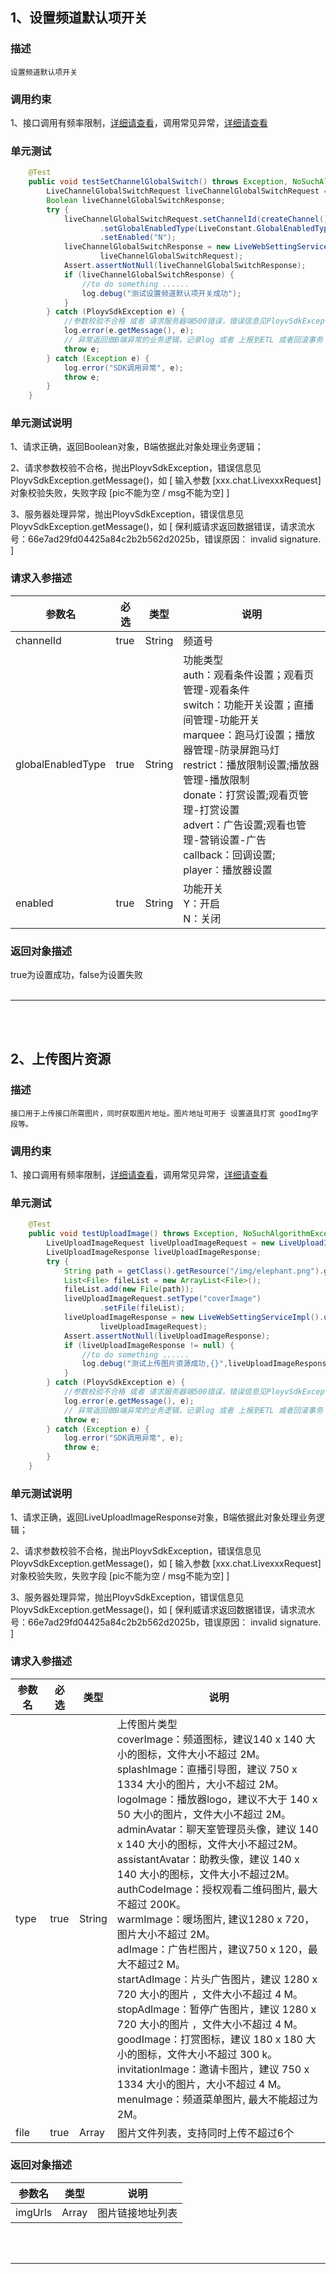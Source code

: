 ## 1、设置频道默认项开关
### 描述
```
设置频道默认项开关
```
### 调用约束
1、接口调用有频率限制，[详细请查看](/limit.md)，调用常见异常，[详细请查看](/exceptionDoc)
### 单元测试
```java
	@Test
	public void testSetChannelGlobalSwitch() throws Exception, NoSuchAlgorithmException {
        LiveChannelGlobalSwitchRequest liveChannelGlobalSwitchRequest = new LiveChannelGlobalSwitchRequest();
        Boolean liveChannelGlobalSwitchResponse;
        try {
            liveChannelGlobalSwitchRequest.setChannelId(createChannel())
                    .setGlobalEnabledType(LiveConstant.GlobalEnabledType.CALLBACK.getDesc())
                    .setEnabled("N");
            liveChannelGlobalSwitchResponse = new LiveWebSettingServiceImpl().setChannelGlobalSwitch(
                    liveChannelGlobalSwitchRequest);
            Assert.assertNotNull(liveChannelGlobalSwitchResponse);
            if (liveChannelGlobalSwitchResponse) {
                //to do something ......
                log.debug("测试设置频道默认项开关成功");
            }
        } catch (PloyvSdkException e) {
            //参数校验不合格 或者 请求服务器端500错误，错误信息见PloyvSdkException.getMessage()
            log.error(e.getMessage(), e);
            // 异常返回做B端异常的业务逻辑，记录log 或者 上报到ETL 或者回滚事务
            throw e;
        } catch (Exception e) {
            log.error("SDK调用异常", e);
            throw e;
        }
    }
```
### 单元测试说明
1、请求正确，返回Boolean对象，B端依据此对象处理业务逻辑；

2、请求参数校验不合格，抛出PloyvSdkException，错误信息见PloyvSdkException.getMessage()，如 [ 输入参数 [xxx.chat.LivexxxRequest]对象校验失败，失败字段 [pic不能为空 / msg不能为空] ]

3、服务器处理异常，抛出PloyvSdkException，错误信息见PloyvSdkException.getMessage()，如 [ 保利威请求返回数据错误，请求流水号：66e7ad29fd04425a84c2b2b562d2025b，错误原因： invalid signature. ]
### 请求入参描述

| 参数名 | 必选 | 类型 | 说明 | 
| -- | -- | -- | -- | 
| channelId | true | String | 频道号 | 
| globalEnabledType | true | String | 功能类型<br/>auth：观看条件设置；观看页管理-观看条件<br/>switch：功能开关设置；直播间管理-功能开关<br/>marquee：跑马灯设置；播放器管理-防录屏跑马灯<br/>restrict：播放限制设置;播放器管理-播放限制<br/>donate：打赏设置;观看页管理-打赏设置<br/>advert：广告设置;观看也管理-营销设置-广告<br/>callback：回调设置;<br/>player：播放器设置 | 
| enabled | true | String | 功能开关<br/>Y：开启<br/>N：关闭 | 

### 返回对象描述

true为设置成功，false为设置失败
<br /><br />

------------------

<br /><br />

## 2、上传图片资源
### 描述
```
接口用于上传接口所需图片，同时获取图片地址。图片地址可用于 设置道具打赏 goodImg字段等。
```
### 调用约束
1、接口调用有频率限制，[详细请查看](/limit.md)，调用常见异常，[详细请查看](/exceptionDoc)
### 单元测试
```java
	@Test
	public void testUploadImage() throws Exception, NoSuchAlgorithmException {
        LiveUploadImageRequest liveUploadImageRequest = new LiveUploadImageRequest();
        LiveUploadImageResponse liveUploadImageResponse;
        try {
            String path = getClass().getResource("/img/elephant.png").getPath();
            List<File> fileList = new ArrayList<File>();
            fileList.add(new File(path));
            liveUploadImageRequest.setType("coverImage")
                    .setFile(fileList);
            liveUploadImageResponse = new LiveWebSettingServiceImpl().uploadImage(
                    liveUploadImageRequest);
            Assert.assertNotNull(liveUploadImageResponse);
            if (liveUploadImageResponse != null) {
                //to do something ......
                log.debug("测试上传图片资源成功,{}",liveUploadImageResponse);
            }
        } catch (PloyvSdkException e) {
            //参数校验不合格 或者 请求服务器端500错误，错误信息见PloyvSdkException.getMessage()
            log.error(e.getMessage(), e);
            // 异常返回做B端异常的业务逻辑，记录log 或者 上报到ETL 或者回滚事务
            throw e;
        } catch (Exception e) {
            log.error("SDK调用异常", e);
            throw e;
        }
    }
```
### 单元测试说明
1、请求正确，返回LiveUploadImageResponse对象，B端依据此对象处理业务逻辑；

2、请求参数校验不合格，抛出PloyvSdkException，错误信息见PloyvSdkException.getMessage()，如 [ 输入参数 [xxx.chat.LivexxxRequest]对象校验失败，失败字段 [pic不能为空 / msg不能为空] ]

3、服务器处理异常，抛出PloyvSdkException，错误信息见PloyvSdkException.getMessage()，如 [ 保利威请求返回数据错误，请求流水号：66e7ad29fd04425a84c2b2b562d2025b，错误原因： invalid signature. ]
### 请求入参描述

| 参数名 | 必选 | 类型 | 说明 | 
| -- | -- | -- | -- | 
| type | true | String | 上传图片类型<br/>coverImage：频道图标，建议140 x 140 大小的图标，文件大小不超过 2M。<br/>splashImage：直播引导图，建议 750 x 1334 大小的图片，大小不超过 2M。<br/>logoImage：播放器logo，建议不大于 140 x 50 大小的图片，文件大小不超过 2M。<br/>adminAvatar：聊天室管理员头像，建议 140 x 140 大小的图标，文件大小不超过2M。<br/>assistantAvatar：助教头像，建议 140 x 140 大小的图标，文件大小不超过2M。<br/>authCodeImage：授权观看二维码图片, 最大不超过 200K。<br/>warmImage：暖场图片, 建议1280 x 720，图片大小不超过 2M。<br/>adImage：广告栏图片，建议750 x 120，最大不超过2 M。<br/>startAdImage：片头广告图片，建议 1280 x 720 大小的图片 ，文件大小不超过 4 M。<br/>stopAdImage：暂停广告图片，建议 1280 x 720 大小的图片 ，文件大小不超过 4 M。<br/>goodImage：打赏图标，建议 180 x 180 大小的图标，文件大小不超过 300 k。<br/>invitationImage：邀请卡图片，建议 750 x 1334 大小的图片，大小不超过 4 M。<br/>menuImage：频道菜单图片, 最大不能超过为 2M。 | 
| file | true | Array | 图片文件列表，支持同时上传不超过6个 | 

### 返回对象描述


| 参数名 | 类型 | 说明 | 
| -- | -- | -- | 
| imgUrls | Array | 图片链接地址列表 | 

<br /><br />

------------------

<br /><br />


